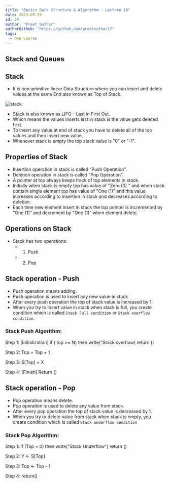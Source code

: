 ```yaml
---
title: "Basics Data Structure & Algorithm - Lecture 10"
date: 2023-09-20
id: 29
author: "Preet Suthar"
authorGithub: "https://github.com/preetsuthar17"
tags:
  - DSA Course
---
```


## Stack and Queues

## Stack

- It is non-primitive linear Data Structure where you can insert and delete values at the same End also known as Top of Stack.

![stack](https://i.imgur.com/B6MvXk5.png)

- Stack is also known as LIFO - Last in First Out.
- Which means the values inserts last in stack is the value gets deleted first.
- To insert any value at end of stack you have to delete all of the top values and then insert new value.
- Whenever stack is empty the top stack value is "0" or "-1".


## Properties of Stack
- Insertion operation in stack is called "Push Operation".
- Deletion operation in stack is called "Pop Operation".
- A pointer at top always keeps track of top elements in stack.
- Initially when stack is empty top has value of "Zero (0) " and when stack contain single element top  has value of "One (1)" and this value increases according to insertion in stack and decreases according to deletion.
- Each time new element insert in stack the top pointer is incremented by "One (1)" and decrement by "One (1)" when element delete.

## Operations on Stack

- Stack has two operations:
  - 1. Push
  - 2. Pop

## Stack operation - Push

- Push operation means adding.
- Push operation is used to insert any new value in stack
- After every push operation the top of stack value is increased by 1.
- When you try to insert value in stack when stack is full, you create condition which is called `Stack Full condition` or `Stack overflow condition`.

### Stack Push Algorithm:

Step 1: [Initialization]
if ( top >= N)
then write("Stack overflow)
return ()

Step 2:
Top = Top + 1

Step 3:
S[Top] = X

Step 4: [Finish]
Return ()

## Stack operation - Pop

- Pop operation means delete.
- Pop operation is used to delete any value from stack.
- After every pop operation the top of stack value is decreased by 1.
- When you try to delete value from stack when stack is empty, you create condition which is called `Stack underflow condition`

### Stack Pop Algorithm:

Step 1:
if (Top = 0)
then write("Stack Underflow")
return ()

Step 2:
Y <- S[Top]

Step 3:
Top <- Top - 1

Step 4:
return()
